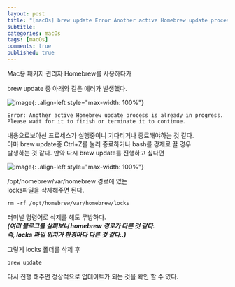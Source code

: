 ```yaml
---
layout: post
title: "[macOs] brew update Error Another active Homebrew update process is already in progress. 문제 해결"
subtitle: 
categories: macOs
tags: [macOs]
comments: true
published: true
---
```


Mac용 패키지 관리자 Homebrew를 사용하다가  

brew update 중 아래와 같은 에러가 발생했다.

![image](https://user-images.githubusercontent.com/95069395/216758965-220bf420-5b15-497c-9468-09b39a1eaa0c.png){: .align-left style="max-width: 100%"}




```shell
Error: Another active Homebrew update process is already in progress.
Please wait for it to finish or terminate it to continue.
```

내용으로보아선 프로세스가 실행중이니 기다리거나 종료해야하는 것 같다.  
아마 brew update중 Ctrl+Z를 눌러 종료하거나 bash를 강제로 끌 경우   
발생하는 것 같다. 만약 다시 brew update를 진행하고 싶다면

![image](https://user-images.githubusercontent.com/95069395/216758961-7f3e70d1-0c77-4539-a5b3-87b3721ba992.png){: .align-left style="max-width: 100%"}

/opt/homebrew/var/homebrew 경로에 있는  
locks파일을 삭제해주면 된다.  

```shell
rm -rf /opt/homebrew/var/homebrew/locks
```

터미널 명령어로 삭제를 해도 무방하다.  
**_(여러 블로그를 살펴보니 homebrew 경로가 다른 것 같다.  
즉, locks 파일 위치가 환경마다 다른 것 같다..)_**


그렇게 locks 폴더를 삭제 후 
```shell
brew update
```
다시 진행 해주면 정상적으로 업데이트가 되는 것을 확인 할 수 있다.  


<br/>
<br/>
